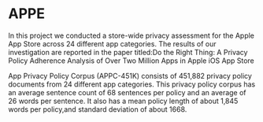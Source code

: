 # APPE
In this project we conducted a store-wide privacy assessment for the Apple App Store across 24 different app categories.
The results of our investigation are reported in the paper titled:Do the Right Thing: A Privacy Policy Adherence Analysis of Over Two Million Apps in Apple iOS App Store


App Privacy Policy Corpus (APPC-451K) consists of 451,882 privacy policy documents from 24 different app categories. This privacy policy corpus has an average sentence count of 68 sentences per policy and an average of 26 words per sentence. It also has a mean policy length of about 1,845 words per policy,and standard deviation of about 1668.
